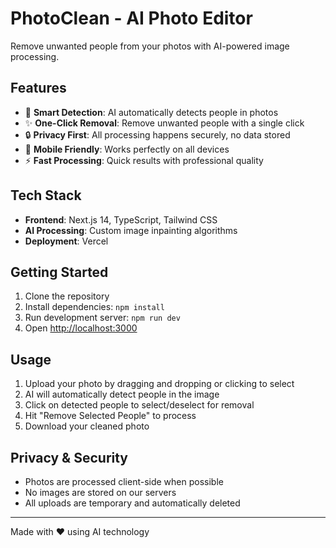 # PhotoClean - AI Photo Editor

Remove unwanted people from your photos with AI-powered image processing.

## Features

- 🎯 **Smart Detection**: AI automatically detects people in photos
- ✨ **One-Click Removal**: Remove unwanted people with a single click
- 🔒 **Privacy First**: All processing happens securely, no data stored
- 📱 **Mobile Friendly**: Works perfectly on all devices
- ⚡ **Fast Processing**: Quick results with professional quality

## Tech Stack

- **Frontend**: Next.js 14, TypeScript, Tailwind CSS
- **AI Processing**: Custom image inpainting algorithms
- **Deployment**: Vercel

## Getting Started

1. Clone the repository
2. Install dependencies: `npm install`
3. Run development server: `npm run dev`
4. Open [http://localhost:3000](http://localhost:3000)

## Usage

1. Upload your photo by dragging and dropping or clicking to select
2. AI will automatically detect people in the image
3. Click on detected people to select/deselect for removal
4. Hit "Remove Selected People" to process
5. Download your cleaned photo

## Privacy & Security

- Photos are processed client-side when possible
- No images are stored on our servers
- All uploads are temporary and automatically deleted

---

Made with ❤️ using AI technology